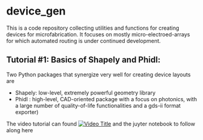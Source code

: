 # device_gen
This is a code repository collecting utilities and functions for creating devices for microfabrication. It focuses on mostly micro-electroed-arrays for which automated routing is under continued development.

## Tutorial #1: Basics of Shapely and Phidl:
Two Python packages that synergize very well for creating device layouts are 
- Shapely: low-level, extremely powerful geometry library
- Phidl : high-level, CAD-oriented package with a focus on photonics, with a large number of quality-of-life functionalities and a gds-ii format exporter)

The video tutorial can found [![Video Title](https://www.youtube.com/vi/8cDB7dCHEBI/0.jpg)](https://www.youtube.com/watch?v=8cDB7dCHEBI)
and the juyter notebook to follow along here
